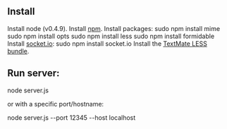 ## Install

Install node (v0.4.9).
Install [npm](http://github.com/isaacs/npm).
Install packages:
    sudo npm install mime
    sudo npm install opts
    sudo npm install less
    sudo npm install formidable
Install [socket.io](https://github.com/LearnBoost/socket.io):
    sudo npm install socket.io
Install the [TextMate LESS bundle](https://github.com/appden/less.tmbundle).

## Run server:

  node server.js

or with a specific port/hostname:

  node server.js --port 12345 --host localhost
